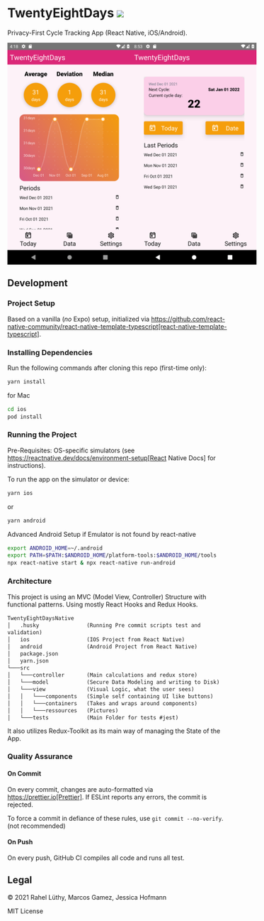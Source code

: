 # TwentyEightDays <img style="margin: auto" src="https://raw.githubusercontent.com/remojansen/logo.ts/master/ts.jpg" height=20px>

Privacy-First Cycle Tracking App (React Native, iOS/Android).

<div style="display: flex">
    <img style="margin: auto" src="https://github.com/twenty-eight-days/TwentyEightDaysNative/blob/main/screenshot_1.png?raw=true" height=500px>
    <img style="margin: auto" src="https://github.com/twenty-eight-days/TwentyEightDaysNative/blob/main/screenshot_2.png?raw=true" height=500px>
</div>

## Development

### Project Setup

Based on a vanilla (_no_ Expo) setup, initialized via https://github.com/react-native-community/react-native-template-typescript[react-native-template-typescript].

### Installing Dependencies

Run the following commands after cloning this repo (first-time only):

```sh
yarn install
```

for Mac

```sh
cd ios
pod install
```

### Running the Project

Pre-Requisites: OS-specific simulators (see https://reactnative.dev/docs/environment-setup[React Native Docs] for instructions).

To run the app on the simulator or device:

```sh
yarn ios
```

or

```sh
yarn android
```

Advanced Android Setup if Emulator is not found by react-native

```sh
export ANDROID_HOME=~/.android
export PATH=$PATH:$ANDROID_HOME/platform-tools:$ANDROID_HOME/tools
npx react-native start & npx react-native run-android
```

### Architecture

This project is using an MVC (Model View, Controller) Structure with functional
patterns. Using mostly React Hooks and Redux Hooks.

```
TwentyEightDaysNative
│   .husky               (Running Pre commit scripts test and validation)
│   ios                  (IOS Project from React Native)
│   android              (Android Project from React Native)
│   package.json
│   yarn.json
└───src
│   └───controller       (Main calculations and redux store)
│   └───model            (Secure Data Modeling and writing to Disk)
│   └───view             (Visual Logic, what the user sees)
│   │   └───components   (Simple self containing UI like buttons)
│   │   └───containers   (Takes and wraps around components)
│   │   └───ressources   (Pictures)
│   └───tests            (Main Folder for tests #jest)
```

It also utilizes Redux-Toolkit as its main way of managing the State of the App.

### Quality Assurance

#### On Commit

On every commit, changes are auto-formatted via https://prettier.io[Prettier].
If ESLint reports any errors, the commit is rejected.

To force a commit in defiance of these rules, use `git commit --no-verify`.
(not recommended)

#### On Push

On every push, GitHub CI compiles all code and runs all test.

## Legal

&copy; 2021 Rahel Lüthy, Marcos Gamez, Jessica Hofmann

MIT License
